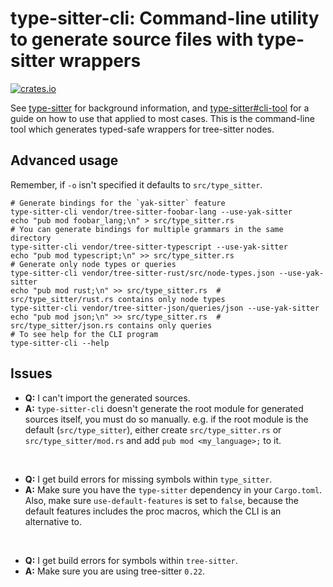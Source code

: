 # type-sitter-cli: Command-line utility to generate source files with type-sitter wrappers

[![crates.io](https://img.shields.io/crates/v/type-sitter-cli.svg)](https://crates.io/crates/type-sitter-cli)

See [type-sitter](https://github.com/Jakobeha/type-sitter#readme) for background information, and [type-sitter\#cli-tool](https://github.com/Jakobeha/type-sitter#cli-tool) for a guide on how to use that applied to most cases. This is the command-line tool which generates typed-safe wrappers for tree-sitter nodes.

## Advanced usage

Remember, if `-o` isn't specified it defaults to `src/type_sitter`.

```shell
# Generate bindings for the `yak-sitter` feature
type-sitter-cli vendor/tree-sitter-foobar-lang --use-yak-sitter
echo "pub mod foobar_lang;\n" > src/type_sitter.rs
# You can generate bindings for multiple grammars in the same directory
type-sitter-cli vendor/tree-sitter-typescript --use-yak-sitter
echo "pub mod typescript;\n" >> src/type_sitter.rs
# Generate only node types or queries
type-sitter-cli vendor/tree-sitter-rust/src/node-types.json --use-yak-sitter
echo "pub mod rust;\n" >> src/type_sitter.rs  # src/type_sitter/rust.rs contains only node types
type-sitter-cli vendor/tree-sitter-json/queries/json --use-yak-sitter
echo "pub mod json;\n" >> src/type_sitter.rs  # src/type_sitter/json.rs contains only queries
# To see help for the CLI program
type-sitter-cli --help
```

## Issues

- **Q:** I can't import the generated sources.
- **A:** `type-sitter-cli` doesn't generate the root module for generated sources itself, you must do so manually. e.g. if the root module is the default (`src/type_sitter`), either create `src/type_sitter.rs` or `src/type_sitter/mod.rs` and add `pub mod <my_language>;` to it.

<br/>

- **Q:** I get build errors for missing symbols within `type_sitter`.
- **A:** Make sure you have the `type-sitter` dependency in your `Cargo.toml`. Also, make sure `use-default-features` is set to `false`, because the default features includes the proc macros, which the CLI is an alternative to.

<br/>

- **Q:** I get build errors for symbols within `tree-sitter`.
- **A:** Make sure you are using tree-sitter `0.22`.
